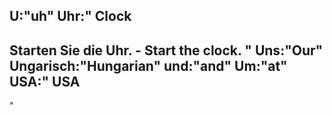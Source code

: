 U:"uh"
Uhr:"
Clock
-
Starten Sie die Uhr. - Start the clock.
"
Uns:"Our"
Ungarisch:"Hungarian"
und:"and"
Um:"at"
USA:"
USA
-
"